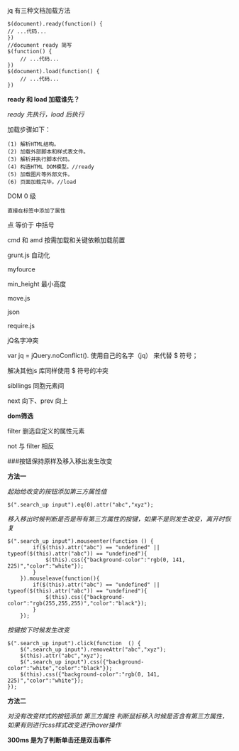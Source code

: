 jq 有三种文档加载方法
	
	$(document).ready(function() {
    // ...代码...
	})
	//document ready 简写
	$(function() {
	    // ...代码...
	})
	$(document).load(function() {
	    // ...代码...
	})
	
**ready 和 load 加载谁先？**

*ready 先执行，load 后执行*
 
 加载步骤如下：
 	
	(1) 解析HTML结构。
	(2) 加载外部脚本和样式表文件。
	(3) 解析并执行脚本代码。
	(4) 构造HTML DOM模型。//ready
	(5) 加载图片等外部文件。
	(6) 页面加载完毕。//load	
	
DOM 0 级
	
	直接在标签中添加了属性	
	
点 等价于 中括号	

cmd 和 amd 按需加载和关键依赖加载前置

grunt.js 自动化

myfource

min_height 最小高度

move.js

json

require.js


jQ名字冲突

var jq = jQuery.noConflict(). 使用自己的名字（jq） 来代替 $ 符号；

解决其他js 库同样使用 $ 符号的冲突



sibllings 同胞元素间

next 向下、prev 向上

**dom筛选**

filter 删选自定义的属性元素

not 与 filter 相反


###按钮保持原样及移入移出发生改变

**方法一**

*起始给改变的按钮添加第三方属性值*

	$(".search_up input").eq(0).attr("abc","xyz");

*移入移出时候判断是否是带有第三方属性的按键，如果不是则发生改变，离开时恢复*
	
	$(".search_up input").mouseenter(function () {
			if($(this).attr("abc") == "undefined" || typeof($(this).attr("abc")) == "undefined"){
				$(this).css({"background-color":"rgb(0, 141, 225)","color":"white"});
			}	
		}).mouseleave(function(){
			if($(this).attr("abc") == "undefined" || typeof($(this).attr("abc")) == "undefined"){
				$(this).css({"background-color":"rgb(255,255,255)","color":"black"});
			}	
		});
	
*按键按下时候发生改变*	

	$(".search_up input").click(function  () {
		$(".search_up input").removeAttr("abc","xyz");
		$(this).attr("abc","xyz");
		$(".search_up input").css({"background-color":"white","color":"black"});
		$(this).css({"background-color":"rgb(0, 141, 225)","color":"white"});	
	});

**方法二**
	
*对没有改变样式的按钮添加 第三方属性*
*判断鼠标移入时候是否含有第三方属性，如果有则进行css样式改变进行hover操作*

**300ms 是为了判断单击还是双击事件**























<!---->